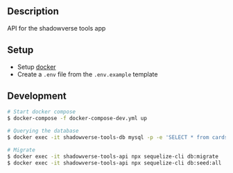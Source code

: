 ## Description

API for the shadowverse tools app

## Setup

- Setup [docker](https://www.docker.com/get-started/)
- Create a `.env` file from the `.env.example` template

## Development

```bash
# Start docker compose
$ docker-compose -f docker-compose-dev.yml up

# Querying the database
$ docker exec -it shadowverse-tools-db mysql -p -e 'SELECT * from cards' shadowverse-tools-db

# Migrate
$ docker exec -it shadowverse-tools-api npx sequelize-cli db:migrate
$ docker exec -it shadowverse-tools-api npx sequelize-cli db:seed:all
```
